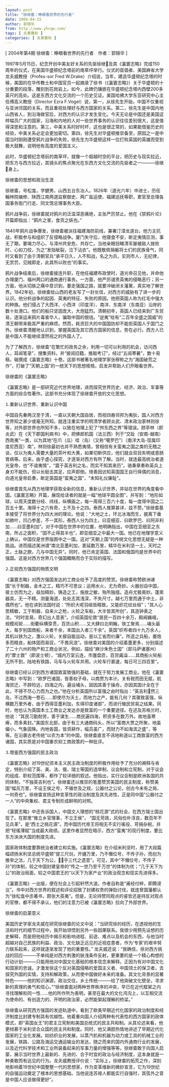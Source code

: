 ```yaml
---
layout: post
title: "徐继畬：睁眼看世界的先行者"
date: 2004-04-15
author: 郭锦华
from: http://www.yhcqw.com/
tags: [ 炎黄春秋 ]
categories: [ 炎黄春秋 ]
---
```



[ 2004年第4期 徐继畬：睁眼看世界的先行者　作者：郭锦华 ]


1997年5月15日，纪念开创中美友好关系的先驱徐继及其《瀛寰志略》完成150周年的仪式，在美国华盛顿纪念塔前的南草坪举行。仪式的首倡者、美国麻省大学龙夫威教授（Profes-sor 
Fred 
W.Drake）介绍说，当年，建造华盛顿纪念塔的时候，美国的在华传教士和中国官员一起摘录了徐书（《瀛寰志略》）关于华盛顿的十分重要的段落，雕刻到花岗岩上。如今，此碑仍镶嵌在华盛顿纪念塔内西壁200多英尺的高处。这是东西方文化交流的一个历史见证。美国哈佛大学东亚研究中心主任傅高义教授（Director 
Ezra 
F.Vogel）说，第一，从徐先生开始，中国不仅重视与亚洲邻国的关系，而且重视处理好与西方国家的关系。第二，徐先生是中国内地山西省人，到沿海做官后，对西方的认识才发生变化。今天无论是中国还是美国这样幅员广大的国家，沿海和内地的人对一些世界事务的认识往往差别很大，这是值得深思和注意的。第三，中美关系时好时坏，这也是很正常的，如果能借鉴历史的经验，中美关系必定会更加密切。第四，徐先生对华盛顿推崇备至，原因之一是中国当时刚刚遭受鸦片战争的失败，徐先生为华盛顿这样一位打败英国的英雄而受到极大鼓舞，说明他有高度的爱国主义。

此时，华盛顿纪念塔前的南草坪，就像一个超越时空的平台，把历史与现实拉近，把东方与西方拉近，其镜头的焦点聚光在东西方文化交流的先驱者之一———徐继身上。

徐继畬的思想和政治生涯


徐继畬，号松龛，字健男，山西五台东冶人。1826年（道光六年）中进士，历任翰林院编修、陕西江南两道监察御史、两广盐运使、福建巡抚等职，累官至总理各国事务衙门行走、同文馆总理事务大臣。

鸦片战争前，徐继畬就对鸦片的泛滥深恶痛绝，主张严厉禁止。他在《禁鸦片论》开篇即指出：“鸦片之害，食货之妖也。”


1840年鸦片战争爆发，徐继畬被派往福建海防前线，兼署汀漳龙道台。他力主抗战，积极参与和组织了反侵略战争。厦门失守后，他寝食不安，断定夷情叵测，事无了期，要竭力尽心，与漳州共安危、共存亡。当他亲眼目睹清军屡被敌人挫败时，心如刀绞，为之“发指眦裂，泣下沾衣”。他既敬佩捐躯将士们的民族骨气，同时又看到了由于清朝官兵“承平日久，人不知战，名之为兵，实则市人，无纪律，无赏罚，见贼即走，此其所以败也”的事实。


鸦片战争结束后，徐继畬接连升职，在他任福建布政使时，道光帝召见他，并命他办理厦门、福州两口的通商通行事务。一方面，他严厉谴责英夷的侵略恶行；另一方面，他从切肤之痛中意识到，要走强国之路，就要冲破闭关藩篱，真实地了解世界。1842年初，徐继畬给山西的老友写了一封长信，对西方的威胁有了进一步的认识。他分析战争的起因、英夷的特征、失败的原因。他把英国人称为红毛中强大的种族。他们侵占了大西洋、小西洋（印度洋）、南洋、东南洋（东南亚）沿岸的数十处港口。他们的船只坚固庞大，大炮猛烈。清朝初年，英国人已经来到广东贸易，逐渐运来鸦片毒害华人，骗取中国的银钱。“逆夷”给有“二百年全盛之国威”的清王朝带来极其严重的麻烦。然而，耗资巨大的中国国防却不能拒英国人于国门之外。徐继畬清醒地认识到，掌握英国及其它西方国家的信息，势在必行。西方人已是中国人不能继续漠然视之的外国人了。


为了了解西方，徐继畬“在繁忙的政务之余，利用一切可以利用的机会，访问西人，耳闻笔录”，搜集资料，并“披阅旧籍，推敲考订”，经过“五阅寒暑”，数十易稿，辑撰成《瀛寰志略》十卷。这部书被著名地理学家张穆称之为“海国破荒之作”，打破了“天朝上国”的一统天下的思想桎梏，启发并帮助人们开眼看世界。

徐继畬的《瀛寰志略》

《瀛寰志略》是一部研究近代世界地理，进而探究世界历史、经济、政治、军事等方面的综合性著作。这部书充分体现了徐继畬开放的文化思想。

⒈重新认识世界、重新认识中国


中国自先秦两汉至于清，一直以天朝大国自居，而视四裔邻邦为夷狄，国人对西方世界知之甚少或毫无所知。就连注重实学的明清学者顾炎武、清末政治家林则徐等，对外部世界也所知不多，以致在地理上犯了“舛东西之界”等错误。顾亭林（即炎武）在《天下郡国利病书》中，把佛郎机国（法兰西）列于“交趾（安南-越南）西南夷”一类，以为其地“在爪（瓜）哇（岛）（又称“噶罗巴”）（南洋大岛-现属印度尼西亚）南”。林则徐最初也并不熟悉夷情，曾相信有关蛮夷之国之类的无稽之谈，仅以为夷人需要大量的茶叶和大黄，如果切断供应，他们就会双目失明或患肠胃病等。后来，由于虚心探究，才逐渐对西方有所了解。当时，就连最高统治者道光皇帝，也“不谙夷情”，“震于英吉利之名，而实不知其来历”。骆秉章奏称英兵上身刃不能伤，但以长梃击其足，应声即倒。琦善因访知英国国王自行择偶的消息，向道光皇帝启奏，断定英国是“蛮夷之国”，“未知礼仪廉耻”。


徐继畬首先从西方地理学获取全新的信息，重新认识世界，并站在世界的角度看中国。《瀛寰志略》开篇，展现给读者的就是一幅“地球平圆全图”，并写到：“地形如球，以周天度数分经、纬线，纵横画之，每一周得三百六十度，每一度得中国之二百五十里。海得十之六有奇，土不及十之四。泰西人推算甚详，兹不赘。”徐继畬基本接受了将世界分为四大洲的理论。他说：“大地之土，环北冰海而生，披离下垂如肺叶，凹凸参差，不一其形。泰西人分为四土，曰亚细亚、曰欧罗巴、曰阿非利加……曰亚墨利加”。对于中国在世界中的位置，他明确指出，中国在亚细亚之东南，所占之面积，“固不止得其半也”，即亚细亚之中最大一国。他已在地理学意义上确认，中国仅是世界版图中之一国。这对“天朝上国”的传统文化思想无疑是一种挑战。进而描述美洲谓“南北亚墨利加，袤延数万里，精华在米利坚一土，天时之正，土脉之腴，几与中国无异”。同时，他已肯定英国、法国和俄国均是世界中的强国。这是对西方世界几个强国概略而合于实际的描写。

⒉正视西方强国的物质文明


《瀛寰志略》对西方强国发达的工商业给予了高度的赞赏。徐继畬称赞欧洲诸国“长于制器，金木之工，精巧不可思议；运用水火，尤为奇妙。火器创自中国，彼土仿而为之，益加精妙。铸造之工，施放之敏，殆所独擅。造舟尤极奥妙。蓬索器具，无一不精。测量海道，处处志其浅深，不失尺寸。越七万里而通于中土，非偶然也”。他在讲到法国时说：“所织大呢羽缎皆精致，又能织花纹丝缎”；“其人心思精敏，工于制器，自来火之枪，火轮之车船，大半皆其所创”，其造钟表之法，“时时变易，奇幻出人意表”。介绍英国伦敦“居民一百四十余万，殿阙巍峨，规模闳钜……街衢纵横穿贯，百货山积……又大肆曰北明翰，铁工聚焉……埔头最大，每岁别国商船，来者千余，本国出入者三千余”。英国“织布者四十九万余人，其机以铁为之，激以火轮，关捩自能运动，是以工省而价廉”。所造之兵船，置炮多而精良，船体固而易驭，“不畏风浪”。徐继畬对美国的介绍着墨更多，分别描述了二十六州的物产和工商业状况，例如，描绘“麻沙朱色士国”（即马萨诸塞州）的“摩士敦”（即波士顿），“城内万室云连，市廛盘匝，百货阗溢……其商船火轮船无所不到，陆地有铁路，马车与火轮车并用。火轮车行甚速，每日可三四百里”。


徐继畬已经认识到西方诸国致富致强的基础，就在于努力发展工商业。他在《瀛寰志略》中写到：“欧罗巴诸国，皆善权子母，以商贾为本计。关有税而田无赋，航海贸迁，不辞险远，四海之内，遍设埔头，固因其善于操舟，亦因其国计全在于此，不得不尽心力而为之也。”他在分析英国所以富强之由时指出：“英吉利然三岛，不过西海一卷石……即使尽为沃土，而地力之产，能有几何？其骤致富强，纵横数万里外者，由于西得亚墨利加，东得印度诸部”，而进行殖民贸易之结果。同时，他也认为英国本土工商业之发达亦是致富的一个重要途径。在述及苏格兰时，他说：“其民习勤耐劳，善于谋生……商民遍四海，积资多在数万外。故地虽寒瘠，而多素封。”美国东北部，由于有三大通商码头，所以“富商大贾之所聚，地虽偏小，气象固殊。内地各国，皆资耕作，幅员虽广，而财力不如海滨之盛”，等等。在沿袭古老传统“以农为本”的中国，徐继畬直言不讳地称道以工商致富的西方诸国，其实质是对中国重农抑工商政策的一种批评。

⒊借鉴西方强国的民主政治


《瀛寰志略》对19世纪资本主义民主政治制度的积极作用给予了充分的阐释与肯定，特别介绍了英、美、法、俄、瑞士等国的选举制、议会制和立宪制，对于议会的组成、职权范围等，都作了较详细的叙述。他指出，实行议会制是欧洲各国的共同体制，“不独英吉利也”。徐继畬还以推崇的笔墨赞赏美国的民主制度，称赞美国“幅员万里，不设王侯之号，不循世及之规，公器付之公论，创古今未有之局，一何奇也”。徐继畬宣扬这种变革性的政治制度及其先进性，正是同中国“公器付之一人”的中央集权、君主专制形成鲜明的对照。

《瀛寰志略》中还告诉国人，中国文人理想的“桃花源”式的社会，在西方瑞士国出现了。在那里“推立乡官理事，不立王侯”， 
“国无苛政，风俗俭朴淳良，数百年不见兵革”，是“西土之桃花源”。而中国历代帝王将相无不实行徭役、苛捐杂税，并把“轻徭薄赋”当成最大政绩。这里作者显然在暗示，西方“蛮夷”的现行制度，要比东方泱泱大国的制度先进。


国家政体制度要靠统治者建立和实施。《瀛寰志略》在介绍米利坚时，用了大段篇幅颂扬米利坚总统华盛顿“提三尺剑，开疆万里，乃不僭位号，不传子孙，而创为推举之法，几于天下为公，乎三代之遗意”。可见，其中“不僭位号，不传子孙”的体制，较之中国封建皇帝的“传之一世乃至千万世”的体制为优；“几于天下为公”的政治局面，较之中国君王的“以天下为家产业”的政治观念和现实先进得多。


《瀛寰志略》一出版，便在社会上引起轩然大波。作者自称是“甫经付梓，即腾谤议”。书中对西方世界的叙述和评论招致了封建权贵的弹劾讨伐，就连曾国藩都认为“徐松龛中丞著书，颇张大英夷”。但是，无论持赞同观点的睿哲还是持反对观点的官僚，都不得不承认，他们的注意力已被《瀛寰志略》拉向了外部世界。

徐继畬的启蒙意义


美国历史学家龙夫威在研究徐继畬的论文中说：“当研究徐的经历，在透视他的生活和时代的细节过程中，我开始领悟到另外一些因果联系。我很少用预先设想的历史解释，而是把他经历中揭示和影响进程、前途、难点以及机会的东西，与他当时超越对自己民族的利益、政治、文化缺乏远见的近视症患者，作为‘专家’的艰辛努力联系起来，这样就逐渐发现了他的重要性。” 
龙夫威还说：“我确信，徐对西方挑战的回应———不单纯是对西方刺激的肤浅条件反射，更重要的是一个精心构想的行动计划———只能用他对中国文化基础的根本信念来解释。正因为有对中国文化和国家的忠诚，才激发徐这个反对英国侵略的爱国主义者、中国领土的保卫者，去探究外国的实情，支持和解政策，从而使中国做好未来的准备。其文化背景的显著特色———他的知识渊源，政治交往，乡土传统———给了他突破文化壁垒，寻求新的真理的勇气和信心。”“徐继畬面对两种世界秩序的冲突，早已在近代框架之内寻找理解和同一性……他的所作所为表明，甚至在最大的文化鸿沟上，以互相交流为使命的、有创造力的、开明的政治家，必然能架起理解的桥梁。”


徐继畬从研究西方强国的发迹轨道中，看到了欧美早期近代化国家的政治制度和经济制度比封建专制具有优越性。他着重向国人介绍两种有代表性的西方国家的政体模式，即“英国女王”的君主立宪制和美国总统式的民主共和制。从其论述来看，他更倾慕于米利坚合众国的民主共和制度。同时，他又满腔热情地讲述了早期近代化国家的工业化发展。如纺织业的发展，以蒸汽机和机器为动力或工具的机械工业的发展，铁路、公路及海运交通运输业的发达，随之而来的国内外通商行业的发展，以及近代科学技术和工业所装备起来的军事力量的增强等等。徐继畬敢于向国人启蒙，展示当时世界上最新的、先进的、合于时宜的政治与经济制度，这本身就是一种勇敢而有远见的行为。龙夫威教授评价说：“实际上，徐继畬的拓荒之作，深刻地影响着19世纪中国整整一代的思想家，作为变革维新的微妙宣言，它为19世纪的自强运动奠定了根本的思想基础。当他说连苏禄人都能实行自强时，其弦外之音是中国人应该做得更好”。


